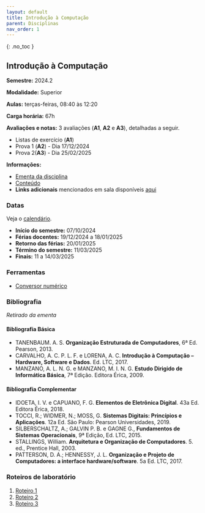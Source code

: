 ```yaml
---
layout: default
title: Introdução à Computação
parent: Disciplinas
nav_order: 1
---
```


{: .no_toc }

## Introdução à Computação

**Semestre:** 2024.2

**Modalidade:** Superior

**Aulas:** terças-feiras, 08:40 às 12:20

**Carga horária:** 67h

**Avaliações e notas:** 3 avaliações (**A1**, **A2** e **A3**), detalhadas a seguir.

- Listas de exercício (**A1**)
- Prova 1 (**A2**) - Dia 17/12/2024
- Prova 2(**A3**) - Dia 25/02/2025

**Informações:**

- [Ementa da disciplina](https://estudante.ifpb.edu.br/media/cursos/346/disciplina/IC.pdf)
- [Conteúdo](/content/poo/superior/conteudo.html)
- **Links adicionais** mencionados em sala disponíveis [aqui](/content/ic/links.html)

### Datas

Veja o [calendário](/content/ic/calendario.html).

- **Início do semestre:** 07/10/2024
- **Férias docentes:** 19/12/2024 a 18/01/2025
- **Retorno das férias:** 20/01/2025
- **Término do semestre:** 11/03/2025
- **Finais:** 11 a 14/03/2025

### Ferramentas

- [Conversor numérico](https://numerical-converter.vercel.app)

### Bibliografia

_Retirado da ementa_

#### Bibliografia Básica

- TANENBAUM. A. S. **Organização Estruturada de Computadores**, 6ª Ed. Pearson, 2013.
- CARVALHO, A. C. P. L. F. e LORENA, A. C. **Introdução à Computação – Hardware, Software e Dados**. Ed. LTC, 2017.
- MANZANO, A. L. N. G. e MANZANO, M. I. N. G. **Estudo Dirigido de Informática Básica**, 7ª Edição. Editora Érica, 2009.

#### Bibliografia Complementar

- IDOETA, I. V. e CAPUANO, F. G. **Elementos de Eletrônica Digital**. 43a Ed. Editora Érica, 2018.
- TOCCI, R.; WIDMER, N.; MOSS, G. **Sistemas Digitais: Princípios e Aplicações**. 12a Ed. São Paulo: Pearson Universidades, 2019.
- SILBERSCHALTZ, A.; GALVIN P. B. e GAGNE G., **Fundamentos de Sistemas Operacionais**, 9ª Edição, Ed. LTC, 2015.
- STALLINGS, William. **Arquitetura e Organização de Computadores**. 5. ed., Prentice Hall, 2003.
- PATTERSON, D. A.; HENNESSY, J. L. **Organização e Projeto de Computadores: a interface hardware/software**. 5a Ed. LTC, 2017.

### Roteiros de laboratório

1. [Roteiro 1](/content/ic/roteiro-1.html)
1. [Roteiro 2](/content/ic/roteiro-2.html)
1. [Roteiro 3](/content/ic/roteiro-3.html)
